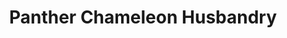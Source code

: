 ---
title: "Panther Chameleon Husbandry"
header_title: "iPardalis strives to provide the best quality husbandry available to captive Panther Chameleons."
description: "Besides raising our baby panther chameleons individually, we have experimented with minimalistic supplementation, proper diet, weight management, female longevity, among many other husbandry goals. This is where we do our best to document our experience."
keywords: ["Panther Chameleon husbandry", "bioactive vivarium", "parasite management", "Panther Chameleon caging and lighting"]
draft: false
---